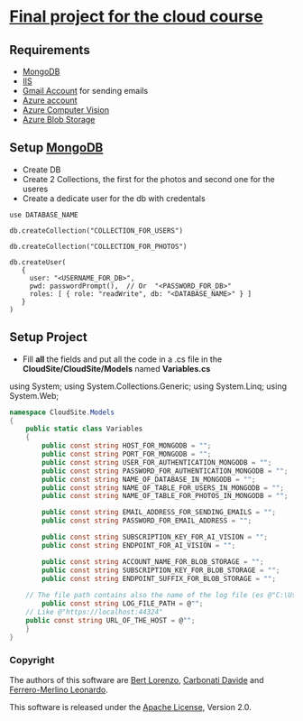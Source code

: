 # [Final project for the cloud course](https://github.com/GlobalBlackout/ProgettoCloud)

## Requirements

- [MongoDB](https://docs.mongodb.com)
- [IIS](https://www.microsoft.com/en-us/download/details.aspx?id=48264)
- [Gmail Account](https://accounts.google.com/signup/v2/webcreateaccount?flowName=GlifWebSignIn&flowEntry=SignUp) for sending emails
- [Azure account](https://azure.microsoft.com/en-us/)
- [Azure Computer Vision](https://azure.microsoft.com/en-us/services/cognitive-services/computer-vision/)
- [Azure Blob Storage](https://azure.microsoft.com/en-us/services/storage/blobs/)

## Setup [MongoDB](https://docs.mongodb.com)

- Create DB
- Create 2 Collections, the first for the photos and second one for the useres
- Create a dedicate user for the db with credentals

```mongo
use DATABASE_NAME

db.createCollection("COLLECTION_FOR_USERS")

db.createCollection("COLLECTION_FOR_PHOTOS")

db.createUser(
   {
     user: "<USERNAME_FOR_DB>",
     pwd: passwordPrompt(),  // Or  "<PASSWORD_FOR_DB>"
     roles: [ { role: "readWrite", db: "<DATABASE_NAME>" } ]
   }
)
```

## Setup Project

- Fill **all** the fields and put all the code in a .cs file in the **CloudSite/CloudSite/Models** named **Variables.cs**

using System;
using System.Collections.Generic;
using System.Linq;
using System.Web;

```C#
namespace CloudSite.Models
{
    public static class Variables
    {
        public const string HOST_FOR_MONGODB = "";
        public const string PORT_FOR_MONGODB = "";
        public const string USER_FOR_AUTHENTICATION_MONGODB = "";
        public const string PASSWORD_FOR_AUTHENTICATION_MONGODB = "";
        public const string NAME_OF_DATABASE_IN_MONGODB = "";
        public const string NAME_OF_TABLE_FOR_USERS_IN_MONGODB = "";
        public const string NAME_OF_TABLE_FOR_PHOTOS_IN_MONGODB = "";

        public const string EMAIL_ADDRESS_FOR_SENDING_EMAILS = "";
        public const string PASSWORD_FOR_EMAIL_ADDRESS = "";

        public const string SUBSCRIPTION_KEY_FOR_AI_VISION = "";
        public const string ENDPOINT_FOR_AI_VISION = "";

        public const string ACCOUNT_NAME_FOR_BLOB_STORAGE = "";
        public const string SUBSCRIPTION_KEY_FOR_BLOB_STORAGE = "";
        public const string ENDPOINT_SUFFIX_FOR_BLOB_STORAGE = "";
        
	// The file path contains also the name of the log file (es @"C:\Users\Jhon\Desktop\Log\Log.log")
        public const string LOG_FILE_PATH = @"";
	// Like @"https://localhost:44324"
	public const string URL_OF_THE_HOST = @"";
    }
}
```

### Copyright

The authors of this software are 
[Bert Lorenzo](https://github.com/LorenzoBert),
[Carbonati Davide](https://github.com/DaviCarbo) and 
[Ferrero-Merlino Leonardo](https://github.com/GlobalBlackout/).

This software is released under the [Apache License](/LICENSE), Version 2.0.
